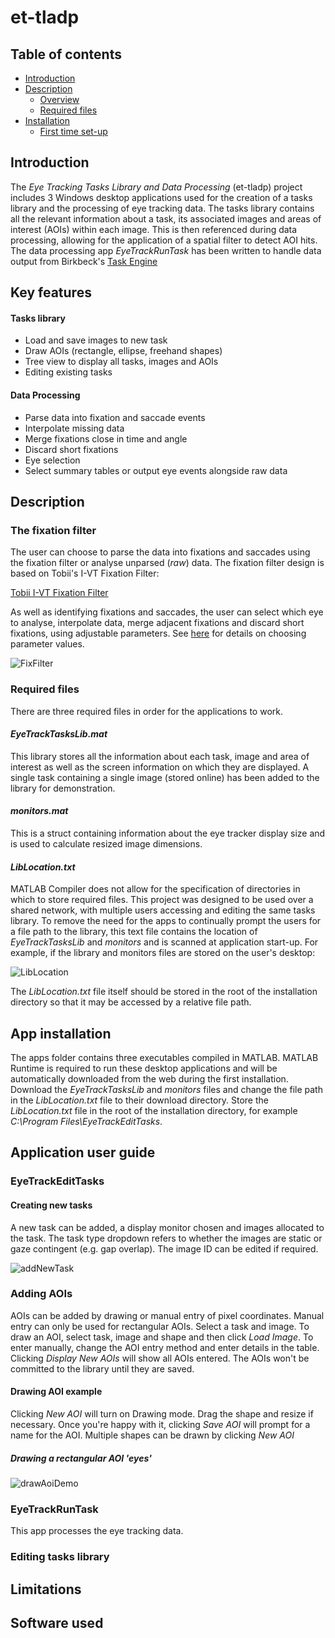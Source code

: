 # et-tladp

## Table of contents
* [Introduction](#Introduction)
* [Description](#Description)
  * [Overview](#Overview)
  * [Required files](#Required-files)
* [Installation](#Installation)
  * [First time set-up](#First-time-set-up)


## Introduction
The *Eye Tracking Tasks Library and Data Processing* (et-tladp) project includes 3 Windows desktop applications used for the creation of a tasks library and the processing of eye tracking data. The tasks library contains all the relevant information about a task, its associated images and areas of interest (AOIs) within each image. This is then referenced during data processing, allowing for the application of a spatial filter to detect AOI hits. The data processing app *EyeTrackRunTask* has been written to handle data output from Birkbeck's [Task Engine](https://sites.google.com/site/taskenginedoc/)

## Key features

#### Tasks library
* Load and save images to new task
* Draw AOIs (rectangle, ellipse, freehand shapes)
* Tree view to display all tasks, images and AOIs
* Editing existing tasks

#### Data Processing
* Parse data into fixation and saccade events
* Interpolate missing data
* Merge fixations close in time and angle
* Discard short fixations
* Eye selection
* Select summary tables or output eye events alongside raw data

## Description

### The fixation filter
The user can choose to parse the data into fixations and saccades using the fixation filter or analyse unparsed (*raw*) data. The fixation filter design is based on Tobii's I-VT Fixation Filter:

[Tobii I-VT Fixation Filter](https://www.tobiipro.com/siteassets/tobii-pro/learn-and-support/analyze/how-do-we-classify-eye-movements/tobii-pro-i-vt-fixation-filter.pdf)

As well as identifying fixations and saccades, the user can select which eye to analyse, interpolate data, merge adjacent fixations and discard short fixations, using adjustable parameters. See [here](https://www.tobiipro.com/siteassets/tobii-pro/learn-and-support/analyze/how-do-we-classify-eye-movements/determining-the-tobii-pro-i-vt-fixation-filters-default-values.pdf) for details on choosing parameter values.

![FixFilter](demo%20files/FixFilter.png)


### Required files
There are three required files in order for the applications to work.

#### *EyeTrackTasksLib.mat*
This library stores all the information about each task, image and area of interest as well as the screen information on which they are displayed. A single task containing a single image (stored online) has been added to the library for demonstration.

#### *monitors.mat*
This is a struct containing information about the eye tracker display size and is used to calculate resized image dimensions.

#### *LibLocation.txt*
MATLAB Compiler does not allow for the specification of directories in which to store required files. This project was designed to be used over a shared network, with multiple users accessing and editing the same tasks library. To remove the need for the apps to continually prompt the users for a file path to the library, this text file contains the location of *EyeTrackTasksLib* and *monitors* and is scanned at application start-up. For example, if the library and monitors files are stored on the user's desktop:

![LibLocation](demo%20files/LibLocation.png)

The *LibLocation.txt* file itself should be stored in the root of the installation directory so that it may be accessed by a relative file path.

## App installation
The apps folder contains three executables compiled in MATLAB. MATLAB Runtime is required to run these desktop applications and will be automatically downloaded from the web during the first installation. Download the *EyeTrackTasksLib* and *monitors* files and change the file path in the *LibLocation.txt* file to their download directory. Store the *LibLocation.txt* file in the root of the installation directory, for example *C:\Program Files\EyeTrackEditTasks*.

## Application user guide

### EyeTrackEditTasks

#### Creating new tasks
A new task can be added, a display monitor chosen and images allocated to the task. The task type dropdown refers to whether the images are static or gaze contingent (e.g. gap overlap). The image ID can be edited if required.

![addNewTask](demo%20files/addNewTask.png)

### Adding AOIs
AOIs can be added by drawing or manual entry of pixel coordinates. Manual entry can only be used for rectangular AOIs. Select a task and image. To draw an AOI, select task, image and shape and then click *Load Image*. To enter manually, change the AOI entry method and enter details in the table. Clicking *Display New AOIs* will show all AOIs entered. The AOIs won't be committed to the library until they are saved.

#### Drawing AOI example
Clicking *New AOI* will turn on Drawing mode. Drag the shape and resize if necessary. Once you're happy with it, clicking *Save AOI* will prompt for a name for the AOI. Multiple shapes can be drawn by clicking *New AOI*

##### Drawing a rectangular AOI 'eyes'
![drawAoiDemo](demo%20files/drawAoiDemo.gif)

### EyeTrackRunTask
This app processes the eye tracking data.

### Editing tasks library

## Limitations

## Software used
